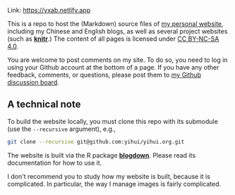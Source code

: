 Link: https://yxab.netlify.app

This is a repo to host the (Markdown) source files of [my personal website](https://yihui.org), including my Chinese and English blogs, as well as several project websites (such as [**knitr**](https://github.com/yihui/knitr).) The content of all pages is licensed under [CC BY-NC-SA 4.0](http://creativecommons.org/licenses/by-nc-sa/4.0/).

You are welcome to post comments on my site. To do so, you need to log in using your Github account at the bottom of a page. If you have any other feedback, comments, or questions, please post them to [my Github discussion board](https://github.com/yihui/yihui.org/discussions).

## A technical note

To build the website locally, you must clone this repo with its submodule (use the `--recursive` argument), e.g.,

```bash
git clone --recursive git@github.com:yihui/yihui.org.git
```

The website is built via the R package [**blogdown**](https://github.com/rstudio/blogdown). Please read its documentation for how to use it.

I don't recommend you to study how my website is built, because it is complicated. In particular, the way I manage images is fairly complicated.
